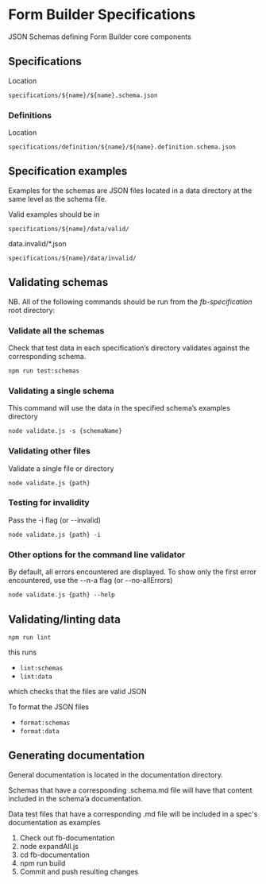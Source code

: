 # Form Builder Specifications

JSON Schemas defining Form Builder core components

## Specifications

Location

```
specifications/${name}/${name}.schema.json
```

### Definitions

Location

```
specifications/definition/${name}/${name}.definition.schema.json
```


## Specification examples

Examples for the schemas are JSON files located in a
data directory at the same level as the schema file.

Valid examples should be in

```
specifications/${name}/data/valid/
```

data.invalid/*.json

```
specifications/${name}/data/invalid/
```

## Validating schemas

NB. All of the following commands should be run from the *fb-specification* root directory:

### Validate all the schemas

Check that test data in each specification’s directory validates against the corresponding schema.

```
npm run test:schemas
```

### Validating a single schema

This command will use the data in the specified schema’s examples directory

```
node validate.js -s {schemaName}
```

### Validating other files

Validate a single file or directory

```
node validate.js {path}
```

### Testing for invalidity

Pass the -i flag (or --invalid)

```
node validate.js {path} -i
```

### Other options for the command line validator

By default, all errors encountered are displayed. To show only the first error encountered, use the --n-a flag (or --no-allErrors)

```
node validate.js {path} --help
```


## Validating/linting data

```
npm run lint
```

this runs

- `lint:schemas`
- `lint:data`

which checks that the files are valid JSON

To format the JSON files

- `format:schemas`
- `format:data`



## Generating documentation

General documentation is located in the documentation directory.

Schemas that have a corresponding .schema.md file will have that content included in the schema’a documentation.

Data test files that have a corresponding .md file will be included in a spec's documentation as examples

1. Check out fb-documentation
2. node expandAll.js
3. cd fb-documentation
4. npm run build
5. Commit and push resulting changes
